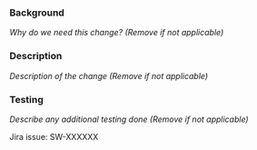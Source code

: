 ### Background
_Why do we need this change? (Remove if not applicable)_
### Description
_Description of the change (Remove if not applicable)_
### Testing
_Describe any additional testing done (Remove if not applicable)_

Jira issue: SW-XXXXXX
